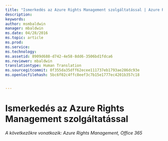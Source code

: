 ```yaml
---
title: "Ismerkedés az Azure Rights Management szolgáltatással | Azure RMS"
description: 
keywords: 
author: msmbaldwin
manager: mbaldwin
ms.date: 04/28/2016
ms.topic: article
ms.prod: 
ms.service: 
ms.technology: 
ms.assetid: 8909d688-d742-4e58-8dd6-3506bd1fdca6
ms.reviewer: mbaldwin
translationtype: Human Translation
ms.sourcegitcommit: 0f355da35dff62ecee111737eb1793ae286dc93e
ms.openlocfilehash: 5bc6f02c4ffc8eef3c7b15e1777ec4201b357c18


---
```


# Ismerkedés az Azure Rights Management szolgáltatással

*A következőkre vonatkozik: Azure Rights Management, Office 365*




<!--HONumber=Jun16_HO4-->


